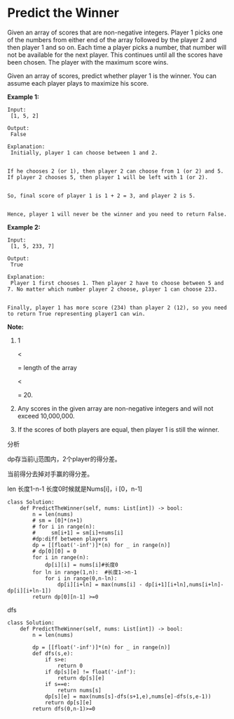 # Predict the Winner

Given an array of scores that are non-negative integers. Player 1 picks one of the numbers from either end of the array followed by the player 2 and then player 1 and so on. Each time a player picks a number, that number will not be available for the next player. This continues until all the scores have been chosen. The player with the maximum score wins.

Given an array of scores, predict whether player 1 is the winner. You can assume each player plays to maximize his score.

**Example 1:**

```text
Input:
 [1, 5, 2]

Output:
 False

Explanation:
 Initially, player 1 can choose between 1 and 2. 


If he chooses 2 (or 1), then player 2 can choose from 1 (or 2) and 5. If player 2 chooses 5, then player 1 will be left with 1 (or 2). 


So, final score of player 1 is 1 + 2 = 3, and player 2 is 5. 


Hence, player 1 will never be the winner and you need to return False.
```

**Example 2:**

```text
Input:
 [1, 5, 233, 7]

Output:
 True

Explanation:
 Player 1 first chooses 1. Then player 2 have to choose between 5 and 7. No matter which number player 2 choose, player 1 can choose 233.


Finally, player 1 has more score (234) than player 2 (12), so you need to return True representing player1 can win.
```

**Note:**

1. 1 

   &lt;

   = length of the array 

   &lt;

   = 20.

2. Any scores in the given array are non-negative integers and will not exceed 10,000,000.
3. If the scores of both players are equal, then player 1 is still the winner.

分析

dp存当前i,j范围内，2个player的得分差。

当前得分去掉对手赢的得分差。

len 长度1-n-1 长度0时候就是Nums\[i\]，i \[0，n-1\]

```text
class Solution:
    def PredictTheWinner(self, nums: List[int]) -> bool:
        n = len(nums)
        # sm = [0]*(n+1)
        # for i in range(n):
        #     sm[i+1] = sm[i]+nums[i]
        #dp:diff between players
        dp = [[float('-inf')]*(n) for _ in range(n)]
        # dp[0][0] = 0
        for i in range(n):
            dp[i][i] = nums[i]#长度0
        for ln in range(1,n):  #长度1->n-1          
            for i in range(0,n-ln):
                dp[i][i+ln] = max(nums[i] - dp[i+1][i+ln],nums[i+ln]-dp[i][i+ln-1])
        return dp[0][n-1] >=0
```

dfs

```text
class Solution:
    def PredictTheWinner(self, nums: List[int]) -> bool:
        n = len(nums)

        dp = [[float('-inf')]*(n) for _ in range(n)]
        def dfs(s,e):
            if s>e:
                return 0
            if dp[s][e] != float('-inf'):
                return dp[s][e]
            if s==e:
                return nums[s]
            dp[s][e] = max(nums[s]-dfs(s+1,e),nums[e]-dfs(s,e-1))
            return dp[s][e]
        return dfs(0,n-1)>=0
```

